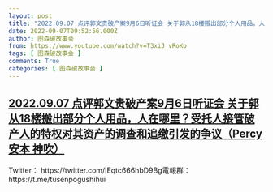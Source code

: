 ```yaml
---
layout: post
title: "2022.09.07 点评郭文贵破产案9月6日听证会 关于郭从18楼搬出部分个人用品，人在哪里？受托人接管破产人的特权对其资产的调查和追缴引发的争议（Percy 安本 神吹）"
date: 2022-09-07T09:52:56.000Z
author: 图森破故事会
from: https://www.youtube.com/watch?v=T3xiJ_vRoKo
tags: [ 图森破故事会 ]
comments: True
categories: [ 图森破故事会 ]
---
```

<!--1662544376000-->
[2022.09.07 点评郭文贵破产案9月6日听证会 关于郭从18楼搬出部分个人用品，人在哪里？受托人接管破产人的特权对其资产的调查和追缴引发的争议（Percy 安本 神吹）](https://www.youtube.com/watch?v=T3xiJ_vRoKo)
------

<div>
Twitter： https://twitter.com/IEqtc666hbD9Bg電報群：https://t.me/tusenpogushihui
</div>
